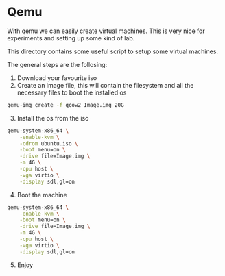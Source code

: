 # Qemu

With qemu we can easily create virtual machines. This is very
nice for experiments and setting up some kind of lab.

This directory contains some useful script to setup some
virtual machines.

The general steps are the follosing:
1. Download your favourite iso
2. Create an image file, this will contain the filesystem
   and all the necessary files to boot the installed os

```bash
qemu-img create -f qcow2 Image.img 20G
```

3. Install the os from the iso

```bash
qemu-system-x86_64 \
    -enable-kvm \
    -cdrom ubuntu.iso \
    -boot menu=on \
    -drive file=Image.img \
    -m 4G \
    -cpu host \
    -vga virtio \
    -display sdl,gl=on
```

4. Boot the machine

```bash
qemu-system-x86_64 \
    -enable-kvm \
    -boot menu=on \
    -drive file=Image.img \
    -m 4G \
    -cpu host \
    -vga virtio \
    -display sdl,gl=on
```

5. Enjoy
